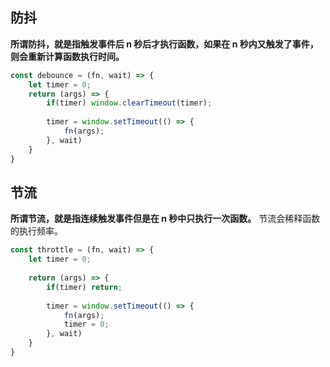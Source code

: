 ## 防抖

**所谓防抖，就是指触发事件后 n 秒后才执行函数，如果在 n 秒内又触发了事件，则会重新计算函数执行时间。**

```js
const debounce = (fn, wait) => {
    let timer = 0;
    return (args) => {
        if(timer) window.clearTimeout(timer);
        
        timer = window.setTimeout(() => {
            fn(args);
        }, wait)
    }
}
```

## 节流

**所谓节流，就是指连续触发事件但是在 n 秒中只执行一次函数。** 节流会稀释函数的执行频率。

```js
const throttle = (fn, wait) => {
    let timer = 0;
    
    return (args) => {
        if(timer) return;
        
        timer = window.setTimeout(() => {
            fn(args);
            timer = 0;
        }, wait)
    }
}
```

